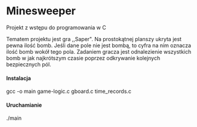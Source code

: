 # Minesweeper
Projekt z wstępu do programowania w C

Tematem projektu jest gra ,,Saper". Na prostokątnej planszy ukryta jest pewna ilość bomb. Jeśli dane pole nie jest bombą, to cyfra na nim oznacza ilość bomb wokół tego pola. Zadaniem gracza jest odnalezienie wszystkich bomb w jak najkrótszym czasie poprzez odkrywanie kolejnych bezpiecznych pól. 

#### Instalacja

gcc -o main game-logic.c gboard.c time_records.c 

#### Uruchamianie

./main
